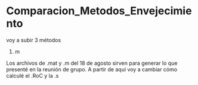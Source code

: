 # Comparacion_Metodos_Envejecimiento  
voy a subir 3 métodos  
1. m

Los archivos de .mat y .m del 18 de agosto sirven para generar lo que presenté en la reunión de grupo. A partir de aquí voy a cambiar cómo calculé el .RoC y la .s 


